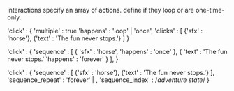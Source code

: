 interactions
specify an array of actions. define if they loop or are one-time-only.


'click'	: {
	'multiple'	: true
	'happens'	: 'loop' | 'once',
	'clicks'	: [
		{'sfx'	: 'horse'},
		{'text'	: 'The fun never stops.'}
	]
}



'click'	: {
	'sequence'	: [
		{
            'sfx'       : 'horse',
            'happens'   : 'once'
        },
		{
            'text'      : 'The fun never stops.'
            'happens'   : 'forever'
        }
	],
}



'click'	: {
	'sequence'	: [
		{'sfx'    : 'horse'},
		{'text'   : 'The fun never stops.'}
	],
    'sequence_repeat'   :   'forever' | <integer>,
    'sequence_index'    :   /*adventure state*/
}

